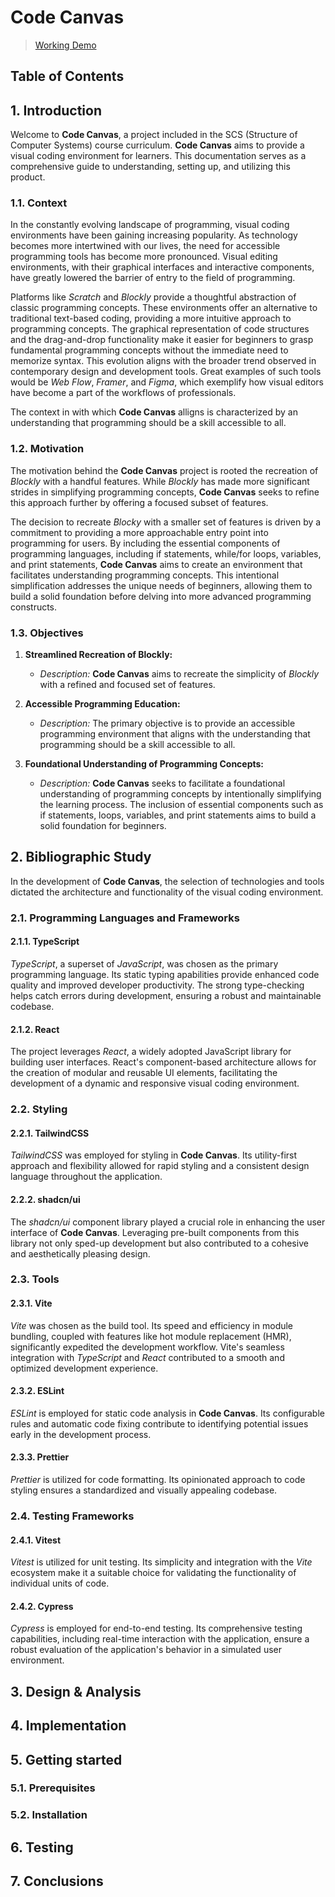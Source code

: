 # Code Canvas

> [Working Demo](https://code-canvas.raru.dev/)

## Table of Contents

## 1. Introduction

Welcome to **Code Canvas**, a project included in the SCS (Structure of Computer
Systems) course curriculum. **Code Canvas** aims to provide a visual coding environment
for learners. This documentation serves as a comprehensive guide to understanding,
setting up, and utilizing this product.

### 1.1. Context

In the constantly evolving landscape of programming, visual coding environments
have been gaining increasing popularity. As technology becomes more intertwined
with our lives, the need for accessible programming tools has become more
pronounced. Visual editing environments, with their graphical interfaces and
interactive components, have greatly lowered the barrier of entry to the field
of programming.

Platforms like _Scratch_ and _Blockly_ provide a thoughtful abstraction of classic
programming concepts. These environments offer an alternative to traditional
text-based coding, providing a more intuitive approach to programming concepts.
The graphical representation of code structures and the drag-and-drop
functionality make it easier for beginners to grasp fundamental programming
concepts without the immediate need to memorize syntax. This evolution aligns
with the broader trend observed in contemporary design and development tools.
Great examples of such tools would be _Web Flow_, _Framer_, and _Figma_, which
exemplify how visual editors have become a part of the workflows of professionals.

The context in with which **Code Canvas** alligns is characterized by an understanding
that programming should be a skill accessible to all.

### 1.2. Motivation

The motivation behind the **Code Canvas** project is rooted the recreation of
_Blockly_ with a handful features. While _Blockly_ has made more significant
strides in simplifying programming concepts, **Code Canvas** seeks to refine
this approach further by offering a focused subset of features.

The decision to recreate _Blocky_ with a smaller set of features is driven by a
commitment to providing a more approachable entry point into programming for users.
By including the essential components of programming languages, including if
statements, while/for loops, variables, and print statements, **Code Canvas** aims
to create an environment that facilitates understanding programming concepts.
This intentional simplification addresses the unique needs of beginners, allowing
them to build a solid foundation before delving into more advanced programming constructs.

### 1.3. Objectives

1. **Streamlined Recreation of Blockly:**

   - _Description:_ **Code Canvas** aims to recreate the simplicity of _Blockly_
     with a refined and focused set of features.

2. **Accessible Programming Education:**

   - _Description:_ The primary objective is to provide an accessible programming
     environment that aligns with the understanding that programming should be a
     skill accessible to all.

3. **Foundational Understanding of Programming Concepts:**
   - _Description:_ **Code Canvas** seeks to facilitate a foundational understanding
     of programming concepts by intentionally simplifying the learning process.
     The inclusion of essential components such as if statements, loops, variables,
     and print statements aims to build a solid foundation for beginners.

## 2. Bibliographic Study

In the development of **Code Canvas**, the selection of technologies and tools
dictated the architecture and functionality of the visual coding environment.

### 2.1. Programming Languages and Frameworks

#### 2.1.1. TypeScript

_TypeScript_, a superset of _JavaScript_, was chosen as the primary programming
language. Its static typing apabilities provide enhanced code quality and
improved developer productivity. The strong type-checking helps catch errors
during development, ensuring a robust and maintainable codebase.

#### 2.1.2. React

The project leverages _React_, a widely adopted JavaScript library for building
user interfaces. React's component-based architecture allows for the creation of
modular and reusable UI elements, facilitating the development of a dynamic
and responsive visual coding environment.

### 2.2. Styling

#### 2.2.1. TailwindCSS

_TailwindCSS_ was employed for styling in **Code Canvas**. Its utility-first
approach and flexibility allowed for rapid styling and a consistent design
language throughout the application.

#### 2.2.2. shadcn/ui

The _shadcn/ui_ component library played a crucial role in enhancing the user
interface of **Code Canvas**. Leveraging pre-built components from this library
not only sped-up development but also contributed to a cohesive and aesthetically
pleasing design.

### 2.3. Tools

#### 2.3.1. Vite

_Vite_ was chosen as the build tool. Its speed and efficiency in module
bundling, coupled with features like hot module replacement (HMR), significantly
expedited the development workflow. Vite's seamless integration with _TypeScript_
and _React_ contributed to a smooth and optimized development experience.

#### 2.3.2. ESLint

_ESLint_ is employed for static code analysis in **Code Canvas**. Its configurable
rules and automatic code fixing contribute to identifying potential issues early
in the development process.

#### 2.3.3. Prettier

_Prettier_ is utilized for code formatting. Its opinionated approach to code
styling ensures a standardized and visually appealing codebase.

### 2.4. Testing Frameworks

#### 2.4.1. Vitest

_Vitest_ is utilized for unit testing. Its simplicity and integration with the
_Vite_ ecosystem make it a suitable choice for validating the functionality of
individual units of code.

#### 2.4.2. Cypress

_Cypress_ is employed for end-to-end testing. Its comprehensive testing capabilities,
including real-time interaction with the application, ensure a robust evaluation
of the application's behavior in a simulated user environment.

## 3. Design & Analysis

## 4. Implementation

## 5. Getting started

### 5.1. Prerequisites

### 5.2. Installation

## 6. Testing

## 7. Conclusions
